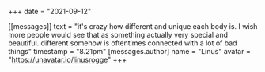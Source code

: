 +++
date = "2021-09-12"

[[messages]]
    text = "it's crazy how different and unique each body is. I wish more people would see that as something actually very special and beautiful. different somehow is oftentimes connected with a lot of bad things"
    timestamp = "8.21pm"
    [messages.author]
        name = "Linus"
        avatar = "https://unavatar.io/linusrogge"
+++
